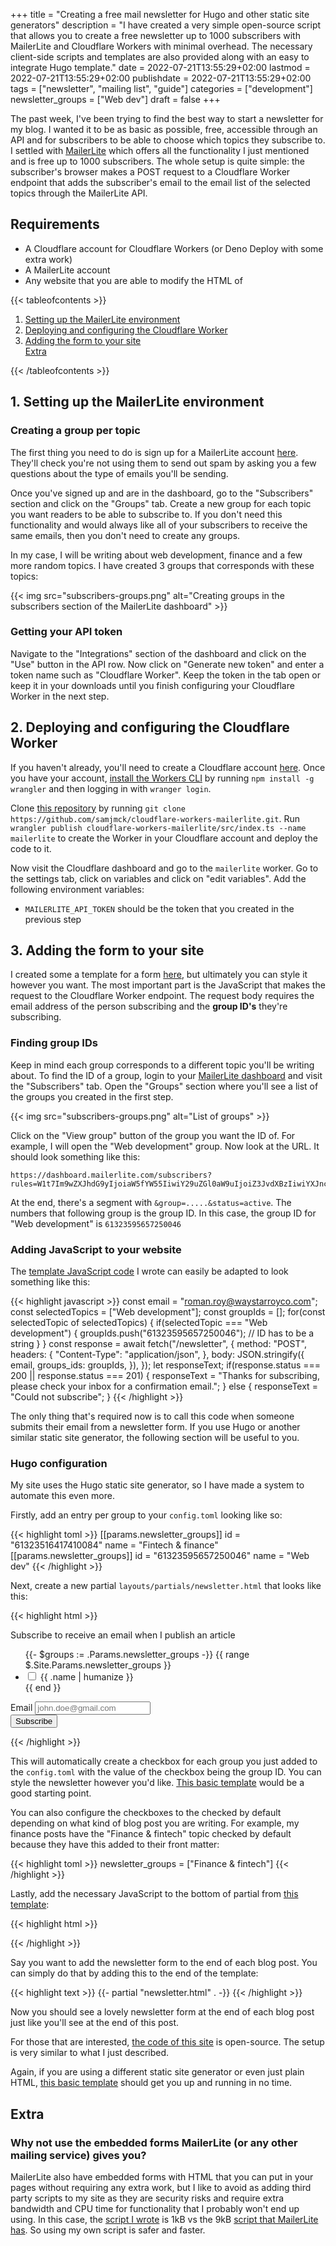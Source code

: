 +++
title = "Creating a free mail newsletter for Hugo and other static site generators"
description = "I have created a very simple open-source script that allows you to create a free newsletter up to 1000 subscribers with MailerLite and Cloudflare Workers with minimal overhead. The necessary client-side scripts and templates are also provided along with an easy to integrate Hugo template."
date = 2022-07-21T13:55:29+02:00
lastmod = 2022-07-21T13:55:29+02:00
publishdate = 2022-07-21T13:55:29+02:00
tags = ["newsletter", "mailing list", "guide"]
categories = ["development"]
newsletter_groups = ["Web dev"]
draft = false
+++

The past week, I've been trying to find the best way to start a newsletter for my blog. I wanted it to be as basic as possible, free, accessible through an API and for subscribers to be able to choose which topics they subscribe to. I settled with [MailerLite](https://mailerlite.com) which offers all the functionality I just mentioned and is free up to 1000 subscribers. The whole setup is quite simple: the subscriber's browser makes a POST request to a Cloudflare Worker endpoint that adds the subscriber's email to the email list of the selected topics through the MailerLite API.

## Requirements
- A Cloudflare account for Cloudflare Workers (or Deno Deploy with some extra work)
- A MailerLite account
- Any website that you are able to modify the HTML of

{{< tableofcontents >}}
<ol>
	<li><a href="#1-setting-up-the-mailerlite-environment">Setting up the MailerLite environment</a></li>
	<li><a href="#2-deploying-and-configuring-the-cloudflare-worker">Deploying and configuring the Cloudflare Worker</a></li>
	<li><a href="#3-adding-the-form-to-your-site">Adding the form to your site</a></li>
    <a href="#extra">Extra</a>
</ol>
{{< /tableofcontents >}}

## 1. Setting up the MailerLite environment

### Creating a group per topic

The first thing you need to do is sign up for a MailerLite account [here](https://www.mailerlite.com/signup). They'll check you're not using them to send out spam by asking you a few questions about the type of emails you'll be sending. 

Once you've signed up and are in the dashboard, go to the "Subscribers" section and click on the "Groups" tab. Create a new group for each topic you want readers to be able to subscribe to. If you don't need this functionality and would always like all of your subscribers to receive the same emails, then you don't need to create any groups.

In my case, I will be writing about web development, finance and a few more random topics. I have created 3 groups that corresponds with these topics:

{{< img src="subscribers-groups.png" alt="Creating groups in the subscribers section of the MailerLite dashboard" >}}

### Getting your API token

Navigate to the "Integrations" section of the dashboard and click on the "Use" button in the API row. Now click on "Generate new token" and enter a token name such as "Cloudflare Worker". Keep the token in the tab open or keep it in your downloads until you finish configuring your Cloudflare Worker in the next step.

## 2. Deploying and configuring the Cloudflare Worker

If you haven't already, you'll need to create a Cloudflare account [here](https://dash.cloudflare.com/sign-up). Once you have your account, [install the Workers CLI](https://developers.cloudflare.com/workers/wrangler/get-started/) by running `npm install -g wrangler` and then logging in with `wranger login`.

Clone [this repository](https://github.com/samjmck/cloudflare-workers-mailerlite) by running `git clone https://github.com/samjmck/cloudflare-workers-mailerlite.git`. Run `wrangler publish cloudflare-workers-mailerlite/src/index.ts --name mailerlite` to create the Worker in your Cloudflare account and deploy the code to it.

Now visit the Cloudflare dashboard and go to the `mailerlite` worker. Go to the settings tab, click on variables and click on "edit variables". Add the following environment variables:

- `MAILERLITE_API_TOKEN` should be the token that you created in the previous step

## 3. Adding the form to your site

I created some a template for a form [here](https://github.com/samjmck/cloudflare-workers-mailerlite/tree/master/template), but ultimately you can style it however you want. The most important part is the JavaScript that makes the request to the Cloudflare Worker endpoint. The request body requires the email address of the person subscribing and the **group ID's** they're subscribing. 

### Finding group IDs

Keep in mind each group corresponds to a different topic you'll be writing about. To find the ID of a group, login to your [MailerLite dashboard](https://dashboard.mailerlite.com/) and visit the "Subscribers" tab. Open the "Groups" section where you'll see a list of the groups you created in the first step.

{{< img src="subscribers-groups.png" alt="List of groups" >}}

Click on the "View group" button of the group you want the ID of. For example, I will open the "Web development" group. Now look at the URL. It should look something like this:

```
https://dashboard.mailerlite.com/subscribers?rules=W1t7Im9wZXJhdG9yIjoiaW5fYW55IiwiY29uZGl0aW9uIjoiZ3JvdXBzIiwiYXJncyI6WyJncm91cHMiLFsiNjEzMjM1OTU2NTcyNTAwNDYiXV19XV0%3D&group=61323595657250046&status=active
```

At the end, there's a segment with `&group=.....&status=active`. The numbers that following group is the group ID. In this case, the group ID for "Web development" is `61323595657250046`

### Adding JavaScript to your website

The [template JavaScript code](https://github.com/samjmck/cloudflare-workers-mailerlite/blob/master/template/subscribe.js) I wrote can easily be adapted to look something like this:

{{< highlight javascript >}}
const email = "roman.roy@waystarroyco.com";
const selectedTopics = ["Web development"];
const groupIds = [];
for(const selectedTopic of selectedTopics) {
    if(selectedTopic === "Web development") {
        groupIds.push("61323595657250046"); // ID has to be a string
    }
}
const response = await fetch("/newsletter", {
    method: "POST",
    headers: {
        "Content-Type": "application/json",
    },
    body: JSON.stringify({
        email,
        groups_ids: groupIds,
    }),
});
let responseText;
if(response.status === 200 || response.status === 201) {
    responseText = "Thanks for subscribing, please check your inbox for a confirmation email.";
} else {
    responseText = "Could not subscribe";
}
{{< /highlight >}}

The only thing that's required now is to call this code when someone submits their email from a newsletter form. If you use Hugo or another similar static site generator, the following section will be useful to you.

### Hugo configuration

My site uses the Hugo static site generator, so I have made a system to automate this even more. 

Firstly, add an entry per group to your `config.toml` looking like so:

{{< highlight toml >}}
[[params.newsletter_groups]]
id = "61323516417410084"
name = "Fintech & finance"
[[params.newsletter_groups]]
id = "61323595657250046"
name = "Web dev"
{{< /highlight >}}

Next, create a new partial `layouts/partials/newsletter.html` that looks like this:

{{< highlight html >}}
<form class="newsletter">
    <p class="description">Subscribe to receive an email when I publish an article</p>
    <ul class="groups">
    {{- $groups := .Params.newsletter_groups -}}
    {{ range $.Site.Params.newsletter_groups }}
        <li><input type="checkbox" id="group_{{ .id }}" value="{{ .id }}" {{- if in $groups .name }} checked{{- end -}} /> <label for="group_{{ .id }}">{{ .name | humanize }}</label></li>
    {{ end }}
    </ul>
    <div class="inputs">
        <div class="input">
            <label for="email">Email</label>
            <input type="email" id="email" placeholder="john.doe@gmail.com" />
        </div>
        <button class="black" type="submit">Subscribe</button>
    </div>
    <p class="result"></p>
</form>
{{< /highlight >}}

This will automatically create a checkbox for each group you just added to the `config.toml` with the value of the checkbox being the group ID. You can style the newsletter however you'd like. [This basic template](https://github.com/samjmck/cloudflare-workers-mailerlite/blob/master/template/subscribe.css) would be a good starting point.

You can also configure the checkboxes to the checked by default depending on what kind of blog post you are writing. For example, my finance posts have the "Finance & fintech" topic checked by default because they have this added to their front matter:

{{< highlight toml >}}
newsletter_groups = ["Finance & fintech"]
{{< /highlight >}}

Lastly, add the necessary JavaScript to the bottom of partial from [this template](https://github.com/samjmck/cloudflare-workers-mailerlite/blob/master/template/subscribe.js):

{{< highlight html >}}
<script>
    const formElement = document.querySelector("form.newsletter");
    const formCheckboxElements = formElement.querySelectorAll(`input[type="checkbox"]`);
    const emailElement = formElement.querySelector("input#email");
    const responseElement = formElement.querySelector("p.result");
    formElement.addEventListener("submit", async event => {
        event.preventDefault();
        const email = emailElement.value;
        const groupIds = [];
        formCheckboxElements.forEach(checkboxElement => {
            groupIds.push(checkboxElement.value);
        });
        const response = await fetch("/newsletter", {
            method: "POST",
            headers: {
                "Content-Type": "application/json",
            },
            body: JSON.stringify({
                email,
                groups_ids: groupIds,
            }),
        });
        if(response.status === 200 || response.status === 201) {
            responseElement.innerHTML = "Thanks for subscribing, please check your inbox for a confirmation email.";
        } else {
            console.error(`Could not subscribe to newsletter: ${response.status} ${await response.text()}`)
            responseElement.innerHTML = "Could not subscribe";
        }
    });
</script>
{{< /highlight >}}

Say you want to add the newsletter form to the end of each blog post. You can simply do that by adding this to the end of the template:

{{< highlight text >}}
{{- partial "newsletter.html" . -}}
{{< /highlight >}}

Now you should see a lovely newsletter form at the end of each blog post just like you'll see at the end of this post.

For those that are interested, [the code of this site](https://github.com/samjmck/samjmck.com) is open-source. The setup is very similar to what I just described. 

Again, if you are using a different static site generator or even just plain HTML, [this basic template](https://github.com/samjmck/cloudflare-workers-mailerlite/tree/master/template) should get you up and running in no time.

## Extra
### Why not use the embedded forms MailerLite (or any other mailing service) gives you?

MailerLite also have embedded forms with HTML that you can put in your pages without requiring any extra work, but I like to avoid as adding third party scripts to my site as they are security risks and require extra bandwidth and CPU time for functionality that I probably won't end up using. In this case, the [script I wrote](https://raw.githubusercontent.com/samjmck/cloudflare-workers-mailerlite/master/template/script.js) is 1kB vs the 9kB [script that MailerLite has](https://assets.mailerlite.com/js/universal.js). So using my own script is safer and faster.
